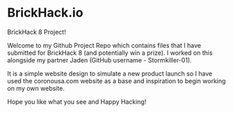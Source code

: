 # BrickHack.io
BrickHack 8 Project!

Welcome to my Github Project Repo which contains files that I have submitted for BrickHack 8 (and potentially win a prize). I worked on this alongside my partner Jaden (GitHub username - Stormkiller-01).

It is a simple website design to simulate a new product launch so I have used the coronousa.com website as a base and inspiration to begin working on my own website.

Hope you like what you see and Happy Hacking!
